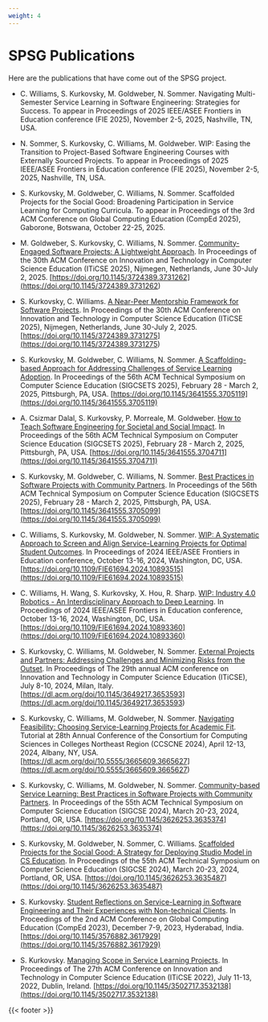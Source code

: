 ```yaml
---
weight: 4
---
```


# SPSG Publications

Here are the publications that have come out of the SPSG project.

* C. Williams, S. Kurkovsky, M. Goldweber, N. Sommer. Navigating Multi-Semester Service Learning in Software Engineering: Strategies for Success. To appear in Proceedings of 2025 IEEE/ASEE Frontiers in Education conference (FIE 2025), November 2-5, 2025, Nashville, TN, USA.

* N. Sommer, S. Kurkovsky, C. Williams, M. Goldweber. WIP: Easing the Transition to Project-Based Software Engineering Courses with Externally Sourced Projects. To appear in Proceedings of 2025 IEEE/ASEE Frontiers in Education conference (FIE 2025), November 2-5, 2025, Nashville, TN, USA.

* S. Kurkovsky, M. Goldweber, C. Williams, N. Sommer. Scaffolded Projects for the Social Good: Broadening Participation in Service Learning for Computing Curricula. To appear in Proceedings of the 3rd ACM Conference on Global Computing Education (CompEd 2025), Gaborone, Botswana, October 22-25, 2025.

* M. Goldweber, S. Kurkovsky, C. Williams, N. Sommer. [Community-Engaged Software Projects: A Lightweight Approach](</files/publications/ITiCSE2025Lightweight.pdf>). In Proceedings of the 30th ACM Conference on Innovation and Technology in Computer Science Education (ITiCSE 2025), Nijmegen, Netherlands, June 30-July 2, 2025. [https://doi.org/10.1145/3724389.3731262](<https://doi.org/10.1145/3724389.3731262>)

* S. Kurkovsky, C. Williams. [A Near-Peer Mentorship Framework for Software Projects](</files/publications/ITiCSE2025NearPeer.pdf>). In Proceedings of the 30th ACM Conference on Innovation and Technology in Computer Science Education (ITiCSE 2025), Nijmegen, Netherlands, June 30-July 2, 2025. [https://doi.org/10.1145/3724389.3731275](<https://doi.org/10.1145/3724389.3731275>)

* S. Kurkovsky, M. Goldweber, C. Williams, N. Sommer. [A Scaffolding-based Approach for Addressing Challenges of Service Learning Adoption](</files/publications/SIGCSE2025poster.pdf>). In Proceedings of the 56th ACM Technical Symposium on Computer Science Education (SIGCSETS 2025), February 28 - March 2, 2025, Pittsburgh, PA, USA. [https://doi.org/10.1145/3641555.3705119](https://doi.org/10.1145/3641555.3705119)

* A. Csizmar Dalal, S. Kurkovsky, P. Morreale, M. Goldweber. [How to Teach Software Engineering for Societal and Social Impact](</files/publications/SIGCSE2025panel.pdf>). In Proceedings of the 56th ACM Technical Symposium on Computer Science Education (SIGCSETS 2025), February 28 - March 2, 2025, Pittsburgh, PA, USA. [https://doi.org/10.1145/3641555.3704711](https://doi.org/10.1145/3641555.3704711)

* S. Kurkovsky, M. Goldweber, C. Williams, N. Sommer. [Best Practices in Software Projects with Community Partners](</files/publications/SIGCSE2025BOF.pdf>). In Proceedings of the 56th ACM Technical Symposium on Computer Science Education (SIGCSETS 2025), February 28 - March 2, 2025, Pittsburgh, PA, USA. [https://doi.org/10.1145/3641555.3705099](https://doi.org/10.1145/3641555.3705099)

* C. Williams, S. Kurkovsky, M. Goldweber, N. Sommer. [WIP: A Systematic Approach to Screen and Align Service-Learning Projects for Optimal Student Outcomes](/files/publications/FIE2024screening.pdf). In Proceedings of 2024 IEEE/ASEE Frontiers in Education conference, October 13-16, 2024, Washington, DC, USA. [https://doi.org/10.1109/FIE61694.2024.10893515](https://doi.org/10.1109/FIE61694.2024.10893515)

* C. Williams, H. Wang, S. Kurkovsky, X. Hou, R. Sharp. [WIP: Industry 4.0 Robotics - An Interdisciplinary Approach to Deep Learning](/files/publications/FIE2024IN40.pdf). In Proceedings of 2024 IEEE/ASEE Frontiers in Education conference, October 13-16, 2024, Washington, DC, USA. [https://doi.org/10.1109/FIE61694.2024.10893360](https://doi.org/10.1109/FIE61694.2024.10893360)

* S. Kurkovsky, C. Williams, M. Goldweber, N. Sommer. [External Projects and Partners: Addressing Challenges and Minimizing Risks from the Outset](</files/publications/ITiCSE2024.pdf>). In Proceedings of The 29th annual ACM conference on Innovation and Technology in Computer Science Education (ITiCSE), July 8-10, 2024, Milan, Italy. [https://dl.acm.org/doi/10.1145/3649217.3653593](<https://dl.acm.org/doi/10.1145/3649217.3653593>)
  
* S. Kurkovsky, C. Williams, M. Goldweber, N. Sommer. [Navigating Feasibility: Choosing Service-Learning Projects for Academic Fit](</files/publications/CCSCNE2024tutorial.pdf>). Tutorial at 28th Annual Conference of the Consortium for Computing Sciences in Colleges Northeast Region (CCSCNE 2024), April 12-13, 2024, Albany, NY, USA. [https://dl.acm.org/doi/10.5555/3665609.3665627](<https://dl.acm.org/doi/10.5555/3665609.3665627>)

* S. Kurkovsky, C. Williams, M. Goldweber, N. Sommer. [Community-based Service Learning: Best Practices in Software Projects with Community Partners](</files/publications/SIGCSE2024BOF.pdf>). In Proceedings of the 55th ACM Technical Symposium on Computer Science Education (SIGCSE 2024), March 20-23, 2024, Portland, OR, USA. [https://doi.org/10.1145/3626253.3635374](https://doi.org/10.1145/3626253.3635374)

* S. Kurkovsky, M. Goldweber, N. Sommer, C. Williams. [Scaffolded Projects for the Social Good: A Strategy for Deploying Studio Model in CS Education](</files/publications/SIGCSE2024.pdf>). In Proceedings of the 55th ACM Technical Symposium on Computer Science Education (SIGCSE 2024), March 20-23, 2024, Portland, OR, USA. [https://doi.org/10.1145/3626253.3635487](https://doi.org/10.1145/3626253.3635487)

* S. Kurkovsky. [Student Reflections on Service-Learning in Software Engineering and Their Experiences with Non-technical Clients](</files/publications/CompEd2023.pdf>). In Proceedings of the 2nd ACM Conference on Global Computing Education (CompEd 2023), December 7-9, 2023, Hyderabad, India. [https://doi.org/10.1145/3576882.3617929](https://doi.org/10.1145/3576882.3617929)

* S. Kurkovsky. [Managing Scope in Service Learning Projects](</files/publications/ITiCSE2022.pdf>). In Proceedings of The 27th ACM Conference on Innovation and Technology in Computer Science Education (ITiCSE 2022), July 11-13, 2022, Dublin, Ireland. [https://doi.org/10.1145/3502717.3532138](https://doi.org/10.1145/3502717.3532138)

{{< footer >}}
